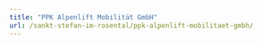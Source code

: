 ```yaml
---
title: "PPK Alpenlift Mobilität GmbH"
url: /sankt-stefan-im-rosental/ppk-alpenlift-mobilitaet-gmbh/
---
```

